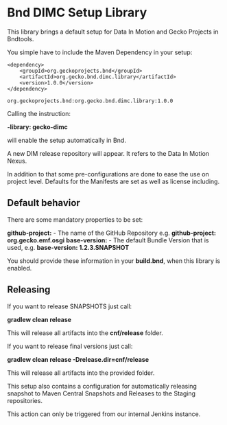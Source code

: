 # Bnd DIMC Setup Library

This library brings a default setup for Data In Motion and Gecko Projects in Bndtools.

You simple have to include the Maven Dependency in your setup:

```
<dependency>
	<groupId>org.geckoprojects.bnd</groupId>
	<artifactId>org.gecko.bnd.dimc.library</artifactId>
	<version>1.0.0</version>
</dependency>

org.geckoprojects.bnd:org.gecko.bnd.dimc.library:1.0.0
```

Calling the instruction:

**-library: gecko-dimc**

will enable the setup automatically in Bnd.

A new DIM release repository will appear. It refers to the Data In Motion Nexus. 

In addition to that some pre-configurations are done to ease the use on project level. Defaults for the Manifests are set as well as license including.

## Default behavior

There are some mandatory properties to be set:

**github-project:** - The name of the GitHub Repository e.g. **github-project: org.gecko.emf.osgi**
**base-version:** - The default Bundle Version that is used, e.g. **base-version: 1.2.3.SNAPSHOT**

You should provide these information in your **build.bnd**, when this library is enabled.

## Releasing

If you want to release SNAPSHOTS just call:

**gradlew clean release**

This will release all artifacts into the **cnf/release** folder.

If you want to release final versions just call:

**gradlew clean release -Drelease.dir=cnf/release**

This will release all artifacts into the provided folder.

This setup also contains a configuration for automatically releasing snapshot to Maven Central Snapshots and Releases to the Staging repositories.

This action can only be triggered from our internal Jenkins instance.

